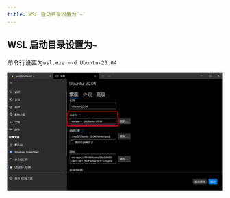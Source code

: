```yaml
---
title: WSL 启动目录设置为`~`
---
```


## WSL 启动目录设置为`~`

命令行设置为`wsl.exe ~-d Ubuntu-20.04`

![](./2-images/command.png)